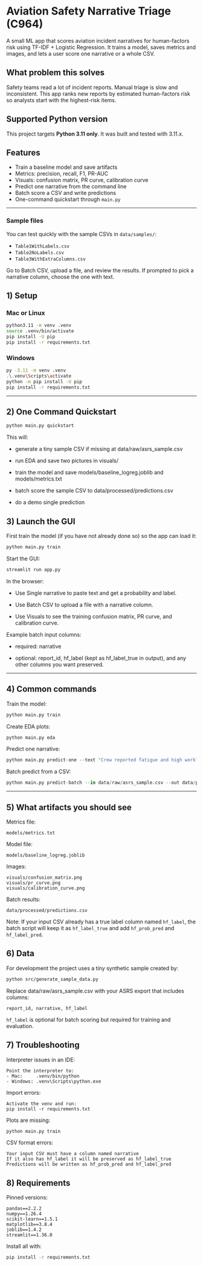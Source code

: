 # Aviation Safety Narrative Triage (C964)

A small ML app that scores aviation incident narratives for human-factors risk using TF-IDF + Logistic Regression. It trains a model, saves metrics and images, and lets a user score one narrative or a whole CSV.

## What problem this solves

Safety teams read a lot of incident reports. Manual triage is slow and inconsistent. This app ranks new reports by estimated human-factors risk so analysts start with the highest-risk items.

## Supported Python version

This project targets **Python 3.11 only**. It was built and tested with 3.11.x.

## Features

- Train a baseline model and save artifacts  
- Metrics: precision, recall, F1, PR-AUC  
- Visuals: confusion matrix, PR curve, calibration curve  
- Predict one narrative from the command line  
- Batch score a CSV and write predictions  
- One-command quickstart through `main.py`

---
### Sample files
You can test quickly with the sample CSVs in `data/samples/`:
- `Table1WithLabels.csv`
- `Table2NoLabels.csv`
- `Table3WithExtraColumns.csv`

Go to Batch CSV, upload a file, and review the results. If prompted to pick a narrative column, choose the one with text.

## 1) Setup

### Mac or Linux

```bash
python3.11 -m venv .venv
source .venv/bin/activate
pip install -U pip
pip install -r requirements.txt
```
### Windows

```bash
py -3.11 -m venv .venv
.\.venv\Scripts\activate
python -m pip install -U pip
pip install -r requirements.txt
```
---

## 2) One Command Quickstart

```python
python main.py quickstart
```

This will:

* generate a tiny sample CSV if missing at data/raw/asrs_sample.csv

* run EDA and save two pictures in visuals/

* train the model and save models/baseline_logreg.joblib and models/metrics.txt

* batch score the sample CSV to data/processed/predictions.csv

* do a demo single prediction

## 3) Launch the GUI

First train the model (if you have not already done so) so the app can load it:

```bash
python main.py train
```
Start the GUI:
```bash
streamlit run app.py
```

In the browser:

* Use Single narrative to paste text and get a probability and label.

* Use Batch CSV to upload a file with a narrative column.

* Use Visuals to see the training confusion matrix, PR curve, and calibration curve.

Example batch input columns:

* required: narrative

* optional: report_id, hf_label (kept as hf_label_true in output), and any other columns you want preserved.
---

## 4) Common commands

Train the model:
```python
python main.py train
```

Create EDA plots:
```python
python main.py eda
```

Predict one narrative:
```python
python main.py predict-one --text "Crew reported fatigue and high workload during approach." --threshold 0.5
```

Batch predict from a CSV:
```python
python main.py predict-batch --in data/raw/asrs_sample.csv --out data/processed/predictions.csv --threshold 0.5
```

---


## 5) What artifacts you should see

Metrics file:
```
models/metrics.txt
```

Model file:
```
models/baseline_logreg.joblib
```

Images:
```
visuals/confusion_matrix.png
visuals/pr_curve.png
visuals/calibration_curve.png
```

Batch results:
```
data/processed/predictions.csv
```

Note: If your input CSV already has a true label column named `hf_label`, the batch script will keep it as `hf_label_true` and add `hf_prob_pred` and `hf_label_pred`.

## 6) Data

For development the project uses a tiny synthetic sample created by:
```bash
python src/generate_sample_data.py
```

Replace data/raw/asrs_sample.csv with your ASRS export that includes columns:
```
report_id, narrative, hf_label
```

`hf_label` is optional for batch scoring but required for training and evaluation.

## 7) Troubleshooting

Interpreter issues in an IDE:
```
Point the interpreter to:
- Mac:     .venv/bin/python
- Windows: .venv\Scripts\python.exe
```

Import errors:
```
Activate the venv and run:
pip install -r requirements.txt
```

Plots are missing:
```bash
python main.py train
```

CSV format errors:
```
Your input CSV must have a column named narrative
If it also has hf_label it will be preserved as hf_label_true
Predictions will be written as hf_prob_pred and hf_label_pred
```
## 8) Requirements

Pinned versions:
```
pandas==2.2.2
numpy==1.26.4
scikit-learn==1.5.1
matplotlib==3.8.4
joblib==1.4.2
streamlit==1.36.0
```

Install all with:
```bash
pip install -r requirements.txt
```
